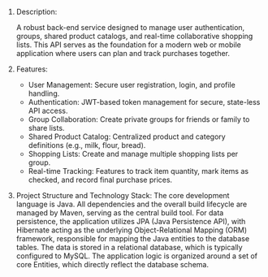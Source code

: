 1. Description:
   
      A robust back-end service designed to manage user authentication, groups, shared product catalogs, and real-time collaborative shopping lists.
    This API serves as the foundation for a modern web or mobile application where users can plan and track purchases together.

3. Features:
   - User Management: Secure user registration, login, and profile handling.
   - Authentication: JWT-based token management for secure, state-less API access.
   - Group Collaboration: Create private groups for friends or family to share lists.
   - Shared Product Catalog: Centralized product and category definitions (e.g., milk, flour, bread).
   - Shopping Lists: Create and manage multiple shopping lists per group.
   - Real-time Tracking: Features to track item quantity, mark items as checked, and record final purchase prices.
  
4. Project Structure and Technology Stack:
       The core development language is Java. All dependencies and the overall build lifecycle are managed by Maven, serving as the central build tool.
     For data persistence, the application utilizes JPA (Java Persistence API), with Hibernate acting as the underlying Object-Relational Mapping (ORM) framework,
     responsible for mapping the Java entities to the database tables. The data is stored in a relational database, which is typically configured to MySQL.
     The application logic is organized around a set of core Entities, which directly reflect the database schema.
